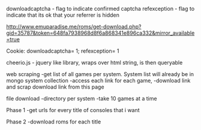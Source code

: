 downloadcaptcha - flag to indicate confirmed captcha
refexception - flag to indicate that its ok that your referrer is hidden

http://www.emuparadise.me/roms/get-download.php?gid=35787&token=648fa7938968d8f6a868341e896ca332&mirror_available=true

Cookie: downloadcaptcha= 1; refexception= 1


cheerio.js - jquery like library, wraps over html string, is then queryable

web scraping
-get list of all games per system.  System list will already be in mongo system collection
-access each link for each game, -download link and scrap download link from this page

file download
-directory per system
-take 10 games at a time

Phase 1
-get urls for every title of consoles that i want

Phase 2
-download roms for each title